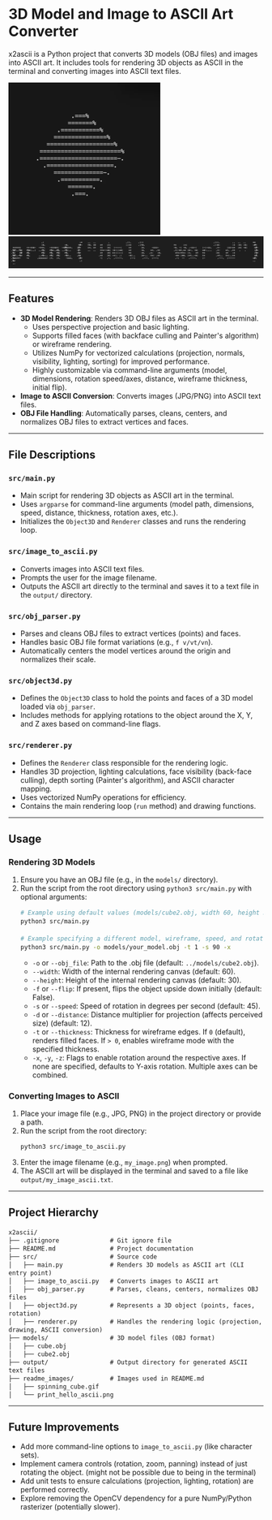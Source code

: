 # 3D Model and Image to ASCII Art Converter

x2ascii is a Python project that converts 3D models (OBJ files) and images into ASCII art. It includes tools for rendering 3D objects as ASCII in the terminal and converting images into ASCII text files.

<img src="https://raw.githubusercontent.com/ivanf-nz/x2ascii/refs/heads/main/readme_images/spinning_cube.gif" alt="ascii_cube" width="300" height="300">
<img width="650" alt="image" src="https://raw.githubusercontent.com/ivanf-nz/x2ascii/refs/heads/main/readme_images/print_hello_ascii.png" />

---

## Features

-   **3D Model Rendering**: Renders 3D OBJ files as ASCII art in the terminal.
    -   Uses perspective projection and basic lighting.
    -   Supports filled faces (with backface culling and Painter's algorithm) or wireframe rendering.
    -   Utilizes NumPy for vectorized calculations (projection, normals, visibility, lighting, sorting) for improved performance.
    -   Highly customizable via command-line arguments (model, dimensions, rotation speed/axes, distance, wireframe thickness, initial flip).
-   **Image to ASCII Conversion**: Converts images (JPG/PNG) into ASCII text files.
-   **OBJ File Handling**: Automatically parses, cleans, centers, and normalizes OBJ files to extract vertices and faces.

---

## File Descriptions

### `src/main.py`
-   Main script for rendering 3D objects as ASCII art in the terminal.
-   Uses `argparse` for command-line arguments (model path, dimensions, speed, distance, thickness, rotation axes, etc.).
-   Initializes the `Object3D` and `Renderer` classes and runs the rendering loop.

### `src/image_to_ascii.py`
-   Converts images into ASCII text files.
-   Prompts the user for the image filename.
-   Outputs the ASCII art directly to the terminal and saves it to a text file in the `output/` directory.

### `src/obj_parser.py`
-   Parses and cleans OBJ files to extract vertices (points) and faces.
-   Handles basic OBJ file format variations (e.g., `f v/vt/vn`).
-   Automatically centers the model vertices around the origin and normalizes their scale.

### `src/object3d.py`
-   Defines the `Object3D` class to hold the points and faces of a 3D model loaded via `obj_parser`.
-   Includes methods for applying rotations to the object around the X, Y, and Z axes based on command-line flags.

### `src/renderer.py`
-   Defines the `Renderer` class responsible for the rendering logic.
-   Handles 3D projection, lighting calculations, face visibility (back-face culling), depth sorting (Painter's algorithm), and ASCII character mapping.
-   Uses vectorized NumPy operations for efficiency.
-   Contains the main rendering loop (`run` method) and drawing functions.

---

## Usage

### Rendering 3D Models
1.  Ensure you have an OBJ file (e.g., in the `models/` directory).
2.  Run the script from the root directory using `python3 src/main.py` with optional arguments:
    ```bash
    # Example using default values (models/cube2.obj, width 60, height 30, speed 45, distance 12, filled faces)
    python3 src/main.py

    # Example specifying a different model, wireframe, speed, and rotation axis
    python3 src/main.py -o models/your_model.obj -t 1 -s 90 -x
    ```
    -   `-o` or `--obj_file`: Path to the .obj file (default: `../models/cube2.obj`).
    -   `--width`: Width of the internal rendering canvas (default: 60).
    -   `--height`: Height of the internal rendering canvas (default: 30).
    -   `-f` or `--flip`: If present, flips the object upside down initially (default: False).
    -   `-s` or `--speed`: Speed of rotation in degrees per second (default: 45).
    -   `-d` or `--distance`: Distance multiplier for projection (affects perceived size) (default: 12).
    -   `-t` or `--thickness`: Thickness for wireframe edges. If `0` (default), renders filled faces. If `> 0`, enables wireframe mode with the specified thickness.
    -   `-x`, `-y`, `-z`: Flags to enable rotation around the respective axes. If none are specified, defaults to Y-axis rotation. Multiple axes can be combined.

### Converting Images to ASCII
1.  Place your image file (e.g., JPG, PNG) in the project directory or provide a path.
2.  Run the script from the root directory:
    ```bash
    python3 src/image_to_ascii.py
    ```
3.  Enter the image filename (e.g., `my_image.png`) when prompted.
4.  The ASCII art will be displayed in the terminal and saved to a file like `output/my_image_ascii.txt`.

---

## Project Hierarchy

```
x2ascii/
├── .gitignore              # Git ignore file
├── README.md               # Project documentation
├── src/                    # Source code
│   ├── main.py             # Renders 3D models as ASCII art (CLI entry point)
│   ├── image_to_ascii.py   # Converts images to ASCII art
│   ├── obj_parser.py       # Parses, cleans, centers, normalizes OBJ files
│   ├── object3d.py         # Represents a 3D object (points, faces, rotation)
│   ├── renderer.py         # Handles the rendering logic (projection, drawing, ASCII conversion)
├── models/                 # 3D model files (OBJ format)
│   ├── cube.obj
│   ├── cube2.obj
├── output/                 # Output directory for generated ASCII text files
├── readme_images/          # Images used in README.md
│   ├── spinning_cube.gif
│   └── print_hello_ascii.png
```

---

## Future Improvements
-   Add more command-line options to `image_to_ascii.py` (like character sets).
-   Implement camera controls (rotation, zoom, panning) instead of just rotating the object. (might not be possible due to being in the terminal)
-   Add unit tests to ensure calculations (projection, lighting, rotation) are performed correctly.
-   Explore removing the OpenCV dependency for a pure NumPy/Python rasterizer (potentially slower).
